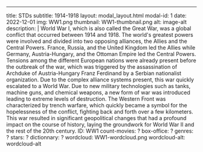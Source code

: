 ---
title: STDs
subtitle: 1914-1918
layout: modal_layout.html
modal-id: 1
date: 2022-12-01
img: WW1.png
thumbnail: WW1-thumbnail.png
alt: image-alt
description: |
  World War I, which is also called the Great War, was a global conflict that occurred between 1914 and 1918. The world's greatest powers were involved and divided into two opposing alliances, the Allies and the Central Powers. France, Russia, and the United Kingdom led the Allies while Germany, Austria-Hungary, and the Ottoman Empire led the Central Powers. Tensions among the different European nations were already present before the outbreak of the war, which was triggered by the assassination of Archduke of Austria-Hungary Franz Ferdinand by a Serbian nationalist organization. Due to the complex alliance systems present, this war quickly escalated to a World War. Due to new military technologies such as tanks, machine guns, and chemical weapons, a new form of war was introduced leading to extreme levels of destruction. The Western Front was characterized by trench warfare, which quickly became a symbol for the hopelessness of the conflict, fighting back and forth over a few kilometers. This war resulted in significant geopolitical changes that had a profound impact on the course of history, laying the groundwork for World War II and the rest of the 20th century.
ID: WW1
count-movies: ?
box-office: ?
genres: ?
stars: ?
dictionnary: ?
wordcloud: WW1-wordcloud.png
wordcloud-alt: wordcloud-alt
